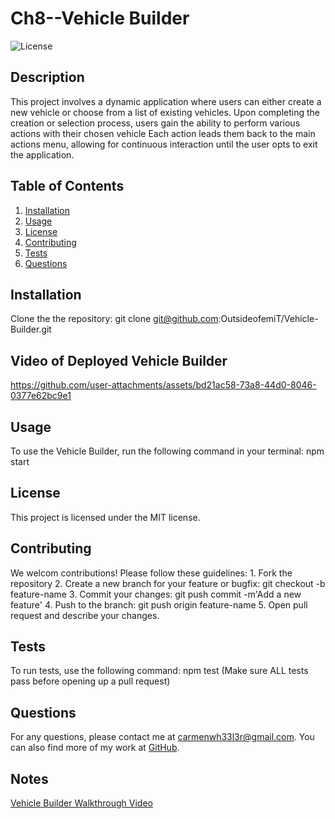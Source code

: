 
# Ch8--Vehicle Builder

![License](https://img.shields.io/badge/License-MIT-yellow.svg)

## Description
This project involves a dynamic application where users can either create a new vehicle or choose from a list of existing vehicles. Upon completing the creation or selection process, users gain the ability to perform various actions with their chosen vehicle Each action leads them back to the main actions menu, allowing for continuous interaction until the user opts to exit the application.

## Table of Contents
1. [Installation](#installation)
2. [Usage](#usage)
3. [License](#license)
4. [Contributing](#contributing)
5. [Tests](#tests)
6. [Questions](#questions)

## Installation
Clone the the repository: git clone git@github.com:OutsideofemiT/Vehicle-Builder.git

## Video of Deployed Vehicle Builder



https://github.com/user-attachments/assets/bd21ac58-73a8-44d0-8046-0377e62bc9e1


## Usage
To use the Vehicle Builder, run the following command in your terminal: npm start

## License
This project is licensed under the MIT license.

## Contributing
We welcom contributions! Please follow these guidelines: 1. Fork the repository 2. Create a new branch for your feature or bugfix: git checkout -b feature-name 3. Commit your changes: git push commit  -m'Add a new feature' 4. Push to the branch: git push origin feature-name 5. Open pull request and describe your changes.

## Tests
To run tests, use the following command: npm test (Make sure ALL tests pass before opening up a pull request)

## Questions
For any questions, please contact me at carmenwh33l3r@gmail.com. You can also find more of my work at [GitHub](https://github.com/OutsideofEmit).

## Notes
[Vehicle Builder Walkthrough Video](https://drive.google.com/file/d/1cS7hHHn9V_kcMHOKSx-I2CoR3nMPHv-3/view?usp=drive_link)
